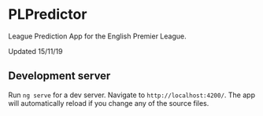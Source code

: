 # PLPredictor

League Prediction App for the English Premier League.

Updated 15/11/19

## Development server

Run `ng serve` for a dev server. Navigate to `http://localhost:4200/`. The app will automatically reload if you change any of the source files.

